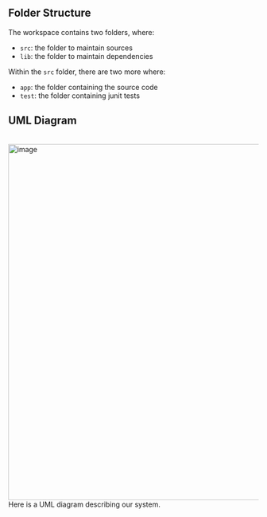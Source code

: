 ## Folder Structure

The workspace contains two folders, where:

- `src`: the folder to maintain sources
- `lib`: the folder to maintain dependencies

Within the `src` folder, there are two more where:

- `app`: the folder containing the source code
- `test`: the folder containing junit tests

## UML Diagram
\
<img width="632" height="715" alt="image" src="https://github.com/user-attachments/assets/53ef3e7e-5a6b-4ae3-9930-e362c26581c1" />
\
Here is a UML diagram describing our system. 